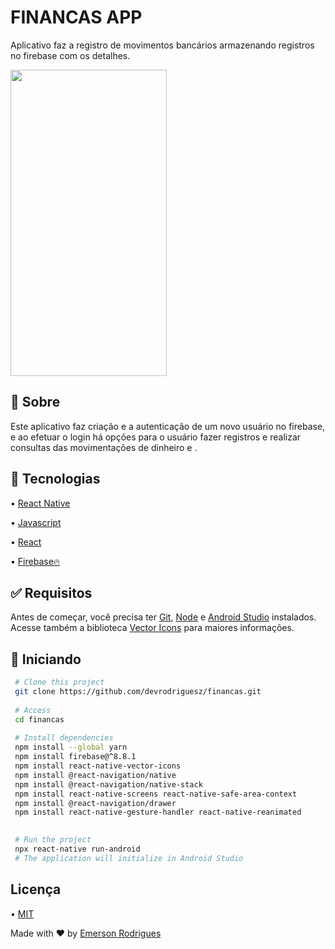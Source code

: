 # FINANCAS APP

Aplicativo faz a registro de movimentos bancários armazenando registros no firebase com os detalhes.

<img src= "https://user-images.githubusercontent.com/110337546/196049085-5b40d309-2b7f-4023-8d51-2878e3778860.gif" width="250" height="490">

## 🎯 Sobre
Este aplicativo faz criação e a autenticação de um novo usuário no firebase, e ao efetuar o login há opções para o usuário fazer registros e realizar consultas das movimentações de dinheiro e .  

## 🚀 Tecnologias
• [React Native](https://reactnative.dev)

• [Javascript](https://www.javascript.com)

• [React](https://pt-br.reactjs.org)

• [Firebase🔥](https://firebase.google.com/)

## ✅ Requisitos

Antes de começar, você precisa ter [Git](https://git-scm.com), [Node](https://nodejs.org/en/) e [Android Studio](https://developer.android.com/studio) instalados.
Acesse também a biblioteca [Vector Icons](https://github.com/oblador/react-native-vector-icons) para maiores informações.

## 🏁 Iniciando

```bash 
 # Clone this project
 git clone https://github.com/devrodriguesz/financas.git
  
 # Access
 cd financas
  
 # Install dependencies
 npm install --global yarn
 npm install firebase@^8.8.1
 npm install react-native-vector-icons
 npm install @react-navigation/native
 npm install @react-navigation/native-stack
 npm install react-native-screens react-native-safe-area-context
 npm install @react-navigation/drawer
 npm install react-native-gesture-handler react-native-reanimated
 

 # Run the project
 npx react-native run-android
 # The application will initialize in Android Studio
``` 

## Licença

• [MIT](https://choosealicense.com/licenses/mit/)

Made with ❤️ by [Emerson Rodrigues](https://github.com/devrodriguesz/)
